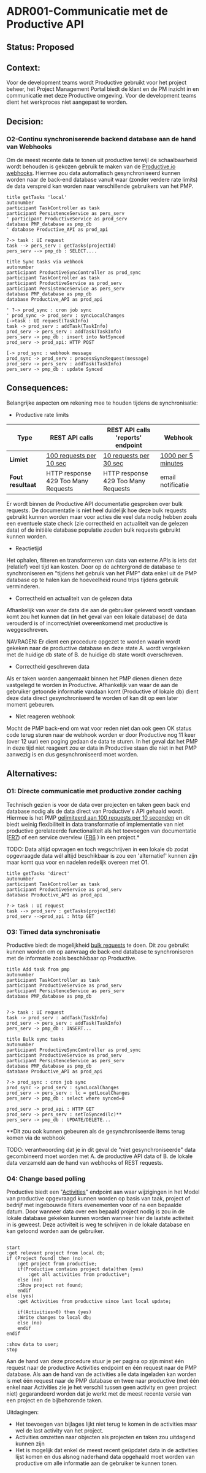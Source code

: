 # ADR001-Communicatie met de Productive API

## **Status:** Proposed

## **Context:**

Voor de development teams wordt Productive gebruikt voor het project beheer, het Project Management Portal biedt de klant en de PM inzicht in en communicatie met deze Productive omgeving. Voor de development teams dient het werkproces niet aangepast te worden.

## **Decision:**

### O2-Continu synchroniserende backend database aan de hand van Webhooks

Om de meest recente data te tonen uit productive terwijl de schaalbaarheid wordt behouden is gekozen gebruik te maken van de [Productive.io webhooks](https://developer.productive.io/webhooks.html#webhooks). Hiermee zou data automatisch gesynchroniseerd kunnen worden naar de back-end database vanuit waar (zonder verdere rate limits) de data verspreid kan worden naar verschillende gebruikers van het PMP.

```plantuml
title getTasks 'local'
autonumber
participant TaskController as task
participant PersistenceService as pers_serv
' participant ProductiveService as prod_serv
database PMP_database as pmp_db
' database Productive_API as prod_api

?-> task : UI request
task --> pers_serv : getTasks(projectId)
pers_serv --> pmp_db : SELECT....

```

```plantuml
title Sync tasks via webhook
autonumber
participant ProductiveSyncController as prod_sync
participant TaskController as task
participant ProductiveService as prod_serv
participant PersistenceService as pers_serv
database PMP_database as pmp_db
database Productive_API as prod_api

' ?-> prod_sync : cron job sync
' prod_sync -> prod_serv : syncLocalChanges
[->task : UI request(TaskInfo)
task -> prod_serv : addTask(TaskInfo)
prod_serv -> pers_serv : addTask(TaskInfo)
pers_serv -> pmp_db : insert into NotSynced
prod_serv -> prod_api: HTTP POST

[-> prod_sync : webhook message
prod_sync -> prod_serv : processSyncRequest(message)
prod_serv -> pers_serv : addTask(TaskInfo) 
pers_serv -> pmp_db : update Synced
```

## **Consequences:**

Belangrijke aspecten om rekening mee te houden tijdens de synchronisatie:

- Productive rate limits

| **Type**  | REST API calls | REST API calls 'reports' endpoint | Webhook |
|---|---|---|---|
| **Limiet**  | [100 requests per 10 sec](https://developer.productive.io/webhooks.html#webhooks) | [10 requests per 30 sec](https://developer.productive.io/webhooks.html#webhooks) | [1000 per 5 minutes](https://developer.productive.io/webhooks.html#header-rate-limits) |
| **Fout resultaat** | HTTP response 429 Too Many Requests | HTTP response 429 Too Many Requests | email notificatie |

Er wordt binnen de Productive API documentatie gesproken over bulk requests. De documentatie is niet heel duidelijk hoe deze bulk requests gebruikt kunnen worden maar voor acties die veel data nodig hebben zoals een eventuele state check (zie correctheid en actualiteit van de gelezen data) of de initiële database populatie zouden bulk requests gebruikt kunnen worden.

- Reactietijd

Het ophalen, filteren en transformeren van data van externe APIs is iets dat (relatief) veel tijd kan kosten. Door op de achtergrond de database te synchroniseren en "tijdens het gebruik van het PMP" data enkel uit de PMP database op te halen kan de hoeveelheid round trips tijdens gebruik verminderen.

- Correctheid en actualiteit van de gelezen data

Afhankelijk van waar de data die aan de gebruiker geleverd wordt vandaan komt zou het kunnen dat (in het geval van een lokale database) de data verouderd is of incorrect/niet overeenkomend met productive is weggeschreven.

NAVRAGEN: Er dient een procedure opgezet te worden waarin wordt gekeken naar de productive database en deze state A. wordt vergeleken met de huidige db state of B. de huidige db state wordt overschreven.

- Correctheid geschreven data

Als er taken worden aangemaakt binnen het PMP dienen dienen deze vastgelegd te worden in Productive. Afhankelijk van waar de aan de gebruiker getoonde informatie vandaan komt (Productive of lokale db) dient deze data direct gesynchroniseerd te worden of kan dit op een later moment gebeuren.

- Niet reageren webhook

Mocht de PMP back-end om wat voor reden niet dan ook geen OK status code terug sturen naar de webhook worden er door Productive nog 11 keer (over 12 uur) een poging gedaan de data te sturen. In het geval dat het PMP in deze tijd niet reageert zou er data in Productive staan die niet in het PMP aanwezig is en dus gesynchroniseerd moet worden.

## **Alternatives:**

### O1: Directe communicatie met productive zonder caching

Technisch gezien is voor de data over projecten en taken geen back end database nodig als de data direct van Productive's API gehaald wordt. Hiermee is het PMP [gelimiteerd aan 100 requests per 10 seconden](https://developer.productive.io/index.html#header-rate-limits) en dit biedt weinig flexibiliteit in data transformatie of implementatie van niet productive gerelateerde functionaliteit als het toevoegen van documentatie ([FR7](./FunctioneelOntwerp.md#fr71-openendownloaden-document)) of een service overview ([FR6](FunctioneelOntwerp.md#fr61-inzien-lijst-van-project-dependencies) ) in een project.*

TODO: Data altijd opvragen en toch wegschrijven in een lokale db zodat opgevraagde data wél altijd beschikbaar is zou een 'alternatief' kunnen zijn maar komt qua voor en nadelen redelijk overeen met O1.

```plantuml
title getTasks 'direct'
autonumber
participant TaskController as task
participant ProductiveService as prod_serv
database Productive_API as prod_api

?-> task : UI request
task --> prod_serv : getTasks(projectId)
prod_serv -->prod_api : http GET

```

### O3: Timed data synchronisatie

Productive biedt de mogelijkheid [bulk requests](https://developer.productive.io/index.html#header-content-negotiation) te doen. Dit zou gebruikt kunnen worden om op aanvraag de back-end database te synchroniseren met de informatie zoals beschikbaar op Productive.

```plantuml
title Add task from pmp
autonumber
participant TaskController as task
participant ProductiveService as prod_serv
participant PersistenceService as pers_serv
database PMP_database as pmp_db


?-> task : UI request
task -> prod_serv : addTask(TaskInfo)
prod_serv -> pers_serv : addTask(TaskInfo)
pers_serv -> pmp_db : INSERT...
```

```plantuml
title Bulk sync tasks
autonumber
participant ProductiveSyncController as prod_sync
participant ProductiveService as prod_serv
participant PersistenceService as pers_serv
database PMP_database as pmp_db
database Productive_API as prod_api

?-> prod_sync : cron job sync
prod_sync -> prod_serv : syncLocalChanges
prod_serv -> pers_serv : lc = getLocalChanges
pers_serv -> pmp_db : select where synced=0

prod_serv -> prod_api : HTTP GET 
prod_serv -> pers_serv : setToSynced(lc)**
pers_serv -> pmp_db : UPDATE/DELETE...
```

**Dit zou ook kunnen gebeuren als de gesynchroniseerde items terug komen via de webhook

TODO: verantwoording dat je in dit geval de "niet gesynchroniseerde" data gecombineerd moet worden met A. de productive API data of B. de lokale data verzameld aan de hand van webhooks of REST requests.

### O4: Change based polling

Productive biedt een "[Activities](https://developer.productive.io/activities.html#activities)" endpoint aan waar wijzigingen in het Model van productive opgevraagd kunnen worden op basis van taak, project of bedrijf met ingebouwde filters evenementen voor of na een bepaalde datum. Door wanneer data over een bepaald project nodig is zou in de lokale database gekeken kunnen worden wanneer hier de laatste activiteit in is geweest. Deze activiteit is weg te schrijven in de lokale database en kan getoond worden aan de gebruiker.

```plantuml

start
:get relevant project from local db;
if (Project found) then (no)
    :get project from productive;
    if(Productive contains project data)then (yes)
        :get all activities from productive*;
    else (no)
    :Show project not found;
    endif
else (yes) 
    :get Activities from productive since last local update;

    if(Activities>0) then (yes)
    :Write changes to local db;
    else (no)
    endif
endif

:show data to user;
stop

```

Aan de hand van deze procedure stuur je per pagina op zijn minst één request naar de productive Activities endpoint en één request naar de PMP database. Als aan de hand van de activities alle data ingeladen kan worden is met één request naar de PMP database en twee naar productive (met één enkel naar Activities zie je het verschil tussen geen activity en geen project niet) gegarandeerd worden dat je werkt met de meest recente versie van een project en de bijbehorende taken.

Uitdagingen:

- Het toevoegen van bijlages lijkt niet terug te komen in de activities maar wel de last activity van het project.
- Activities omzetten naar objecten als projecten en taken zou uitdagend kunnen zijn
- Het is mogelijk dat enkel de meest recent geüpdatet data in de activities lijst komen en dus alsnog naderhand data opgehaald moet worden van productive om alle informatie aan de gebruiker te kunnen tonen.
